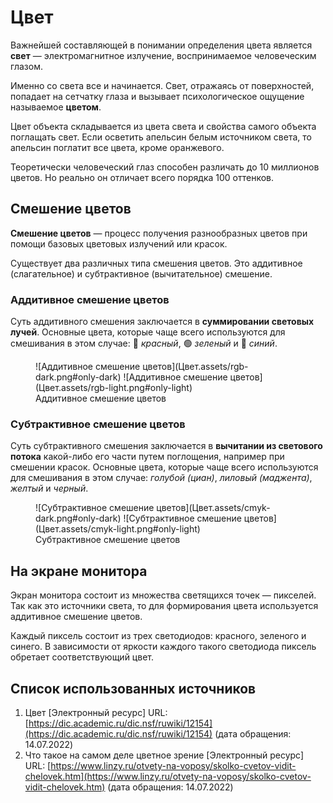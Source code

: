 # Цвет

Важнейшей составляющей в понимании определения цвета является **свет** — электромагнитное излучение, воспринимаемое человеческим глазом. 

Именно со света все и начинается. Свет, отражаясь от поверхностей, попадает на сетчатку глаза и вызывает психологическое ощущение называемое **цветом**.

Цвет объекта складывается из цвета света и свойства самого объекта поглащать свет. Если осветить апельсин белым источником света, то апельсин поглатит все цвета, кроме оранжевого. 

Теоретически человеческий глаз способен различать до 10 миллионов цветов. Но реально он отличает всего порядка 100 оттенков.

## Смешение цветов

**Смешение цветов** — процесс получения разнообразных цветов при помощи базовых цветовых излучений или красок.

Существует два различных типа смешения цветов. Это аддитивное (слагательное) и субтрактивное (вычитательное) смешение.

### Аддитивное смешение цветов

Суть аддитивного смешения заключается в **суммировании световых лучей**. Основные цвета, которые чаще всего используются для смешивания в этом случае: 🔴 *красный*, 🟢 *зеленый* и 🔵 *синий*.

<figure markdown>
  ![Аддитивное смешение цветов](Цвет.assets/rgb-dark.png#only-dark)
  ![Аддитивное смешение цветов](Цвет.assets/rgb-light.png#only-light)
  <figcaption>Аддитивное смешение цветов</figcaption>
</figure>


### Субтрактивное смешение цветов

Суть субтрактивного смешения заключается в **вычитании из светового потока** какой-либо его части путем поглощения, например при смешении красок. Основные цвета, которые чаще всего используются для смешивания в этом случае: *голубой (циан)*, *лиловый (маджента)*, *желтый* и *черный*.

<figure markdown>
  ![Субтрактивное смешение цветов](Цвет.assets/cmyk-dark.png#only-dark)
  ![Субтрактивное смешение цветов](Цвет.assets/cmyk-light.png#only-light)
  <figcaption>Субтрактивное смешение цветов</figcaption>
</figure>


## На экране монитора

Экран монитора состоит из множества светящихся точек — пикселей. Так как это источники света, то для формирования цвета используется аддитивное смешение цветов.

Каждый пиксель состоит из трех светодиодов: красного, зеленого и синего. В зависимости от яркости каждого такого светодиода пиксель обретает соответствующий цвет.

## Список использованных источников

1. Цвет [Электронный ресурс] URL: [https://dic.academic.ru/dic.nsf/ruwiki/12154](https://dic.academic.ru/dic.nsf/ruwiki/12154) (дата обращения: 14.07.2022)
1. Что такое на самом деле цветное зрение [Электронный ресурс] URL: [https://www.linzy.ru/otvety-na-voposy/skolko-cvetov-vidit-chelovek.htm](https://www.linzy.ru/otvety-na-voposy/skolko-cvetov-vidit-chelovek.htm) (дата обращения: 14.07.2022)
